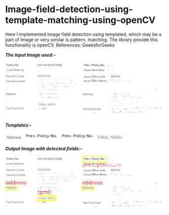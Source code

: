 # Image-field-detection-using-template-matching-using-openCV
Here I implemented Image field detection using templated, which may be a part of Image or very similar is pattern, matching. The library provide this functionality is openCV.
References: GeeksforGeeks

***The input Image used:-***

![](doc.png)

***Templates:-***

![](doc_address.png)    ![](doc_prev_policy.png)    ![](doc_prev_policy.png)    ![](tamil.png)

***Output Image with detected fields:-***

![](Document_Output.png)
